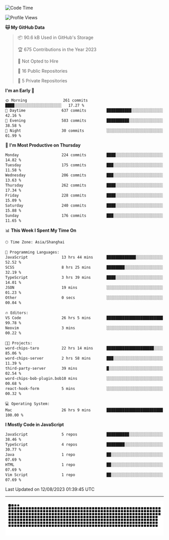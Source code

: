 <!--
<picture>
  <source
    srcset="https://github-readme-stats.vercel.app/api?username=kevinxft&show_icons=true&theme=dark"
    media="(prefers-color-scheme: dark)"
  />
  <source
    srcset="https://github-readme-stats.vercel.app/api?username=kevinxft&show_icons=true"
    media="(prefers-color-scheme: light), (prefers-color-scheme: no-preference)"
  />
  <img src="https://github-readme-stats.vercel.app/api?username=kevinxft&show_icons=true" />
</picture>
-->

<!--START_SECTION:waka-->
![Code Time](http://img.shields.io/badge/Code%20Time-1%2C149%20hrs%2056%20mins-blue)

![Profile Views](http://img.shields.io/badge/Profile%20Views-122-blue)

**🐱 My GitHub Data** 

> 📦 90.6 kB Used in GitHub's Storage 
 > 
> 🏆 675 Contributions in the Year 2023
 > 
> 🚫 Not Opted to Hire
 > 
> 📜 16 Public Repositories 
 > 
> 🔑 5 Private Repositories 
 > 
**I'm an Early 🐤** 

```text
🌞 Morning                261 commits         ████░░░░░░░░░░░░░░░░░░░░░   17.27 % 
🌆 Daytime                637 commits         ███████████░░░░░░░░░░░░░░   42.16 % 
🌃 Evening                583 commits         ██████████░░░░░░░░░░░░░░░   38.58 % 
🌙 Night                  30 commits          ░░░░░░░░░░░░░░░░░░░░░░░░░   01.99 % 
```
📅 **I'm Most Productive on Thursday** 

```text
Monday                   224 commits         ████░░░░░░░░░░░░░░░░░░░░░   14.82 % 
Tuesday                  175 commits         ███░░░░░░░░░░░░░░░░░░░░░░   11.58 % 
Wednesday                206 commits         ███░░░░░░░░░░░░░░░░░░░░░░   13.63 % 
Thursday                 262 commits         ████░░░░░░░░░░░░░░░░░░░░░   17.34 % 
Friday                   228 commits         ████░░░░░░░░░░░░░░░░░░░░░   15.09 % 
Saturday                 240 commits         ████░░░░░░░░░░░░░░░░░░░░░   15.88 % 
Sunday                   176 commits         ███░░░░░░░░░░░░░░░░░░░░░░   11.65 % 
```


📊 **This Week I Spent My Time On** 

```text
🕑︎ Time Zone: Asia/Shanghai

💬 Programming Languages: 
JavaScript               13 hrs 44 mins      █████████████░░░░░░░░░░░░   52.52 % 
SCSS                     8 hrs 25 mins       ████████░░░░░░░░░░░░░░░░░   32.19 % 
TypeScript               3 hrs 39 mins       ████░░░░░░░░░░░░░░░░░░░░░   14.01 % 
JSON                     19 mins             ░░░░░░░░░░░░░░░░░░░░░░░░░   01.23 % 
Other                    0 secs              ░░░░░░░░░░░░░░░░░░░░░░░░░   00.04 % 

🔥 Editors: 
VS Code                  26 hrs 5 mins       █████████████████████████   99.78 % 
Neovim                   3 mins              ░░░░░░░░░░░░░░░░░░░░░░░░░   00.22 % 

🐱‍💻 Projects: 
word-chips-taro          22 hrs 14 mins      █████████████████████░░░░   85.06 % 
word-chips-server        2 hrs 58 mins       ███░░░░░░░░░░░░░░░░░░░░░░   11.39 % 
third-party-server       39 mins             █░░░░░░░░░░░░░░░░░░░░░░░░   02.54 % 
word-chips-bob-plugin.bob10 mins             ░░░░░░░░░░░░░░░░░░░░░░░░░   00.68 % 
react-hook-form          5 mins              ░░░░░░░░░░░░░░░░░░░░░░░░░   00.32 % 

💻 Operating System: 
Mac                      26 hrs 9 mins       █████████████████████████   100.00 % 
```

**I Mostly Code in JavaScript** 

```text
JavaScript               5 repos             ██████████░░░░░░░░░░░░░░░   38.46 % 
TypeScript               4 repos             ████████░░░░░░░░░░░░░░░░░   30.77 % 
Java                     1 repo              ██░░░░░░░░░░░░░░░░░░░░░░░   07.69 % 
HTML                     1 repo              ██░░░░░░░░░░░░░░░░░░░░░░░   07.69 % 
Vim Script               1 repo              ██░░░░░░░░░░░░░░░░░░░░░░░   07.69 % 
```




 Last Updated on 12/08/2023 01:39:45 UTC
<!--END_SECTION:waka-->

---

<picture>
  <source media="(prefers-color-scheme: dark)" srcset="https://raw.githubusercontent.com/kevinxft/kevinxft/output/github-contribution-grid-snake-dark.svg">
  <source media="(prefers-color-scheme: light)" srcset="https://raw.githubusercontent.com/kevinxft/kevinxft/output/github-contribution-grid-snake.svg">
  <img alt="github contribution grid snake animation" src="https://raw.githubusercontent.com/kevinxft/kevinxft/output/github-contribution-grid-snake.svg">
</picture>